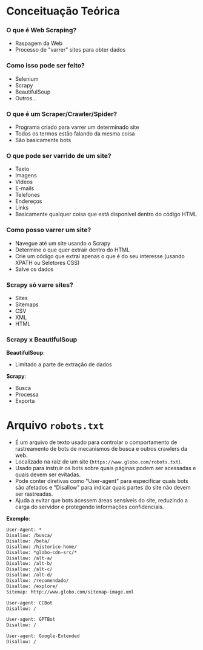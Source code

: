# Conceituação Teórica


### O que é Web Scraping?
- Raspagem da Web
- Processo de "varrer" sites para obter dados


### Como isso pode ser feito?
- Selenium
- Scrapy
- BeautifulSoup
- Outros...


### O que é um Scraper/Crawler/Spider?
- Programa criado para varrer um determinado site
- Todos os termos estão falando da mesma coisa
- São basicamente bots


### O que pode ser varrido de um site?
- Texto
- Imagens
- Videos
- E-mails
- Telefones
- Endereços
- Links
- Basicamente qualquer coisa que está disponível dentro do código HTML


### Como posso varrer um site?
- Navegue até um site usando o Scrapy
- Determine o que quer extrair dentro do HTML
- Crie um código que extrai apenas o que é do seu interesse (usando XPATH ou Seletores CSS)
- Salve os dados


### Scrapy só varre sites?
- Sites
- Sitemaps
- CSV
- XML
- HTML


### Scrapy x BeautifulSoup
**BeautifulSoup**:
- Limitado a parte de extração de dados

**Scrapy**:
- Busca
- Processa
- Exporta


# Arquivo ``robots.txt``


- É um arquivo de texto usado para controlar o comportamento de rastreamento de bots de mecanismos de busca e outros crawlers da web.
- Localizado na raiz de um site (``https://www.globo.com/robots.txt``).
- Usado para instruir os bots sobre quais páginas podem ser acessadas e quais devem ser evitadas.
- Pode conter diretivas como "User-agent" para especificar quais bots são afetados e "Disallow" para indicar quais partes do site não devem ser rastreadas.
- Ajuda a evitar que bots acessem áreas sensíveis do site, reduzindo a carga do servidor e protegendo informações confidenciais.


**Exemplo**:
```txt
User-Agent: *
Disallow: /busca/
Disallow: /beta/
Disallow: /historico-home/
Disallow: *globo-cdn-src/*
Disallow: /alt-a/
Disallow: /alt-b/
Disallow: /alt-c/
Disallow: /alt-d/
Disallow: /recomendado/
Disallow: /explore/
Sitemap: http://www.globo.com/sitemap-image.xml

User-agent: CCBot
Disallow: /

User-agent: GPTBot
Disallow: /

User-agent: Google-Extended
Disallow: /
```